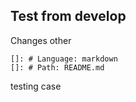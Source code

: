 ## Test from develop
Changes
other 
       
    []: # Language: markdown
    []: # Path: README.md

testing case
